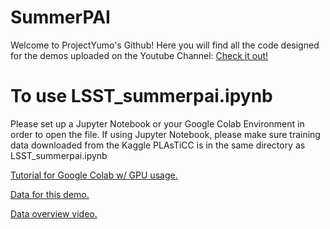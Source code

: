 # SummerPAI
Welcome to ProjectYumo's Github! Here you will find all the code designed for the demos uploaded on the Youtube Channel:
[Check it out!](https://www.youtube.com/channel/UC2Z4Egnb78HCvSzPKrrRCWQ)
# To use LSST_summerpai.ipynb
Please set up a Jupyter Notebook or your Google Colab Environment in order to open the file. 
If using Jupyter Notebook, please make sure training data downloaded from the Kaggle PLAsTiCC is in the same directory as LSST_summerpai.ipynb

[Tutorial for Google Colab w/ GPU usage.](https://youtu.be/zg_AXwVTOYA)

[Data for this demo.](https://www.kaggle.com/c/PLAsTiCC-2018/data)

[Data overview video.](https://www.youtube.com/watch?v=dYgK0XHIK-0)
